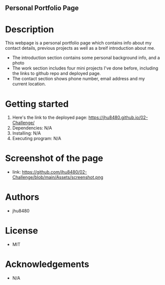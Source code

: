 ## Personal Portfolio Page

# Description

This webpage is a personal portfolio page which contains info about my contact details, previous projects as well as a breif introduction about me.

- The introduction section contains some personal background info, and a photo
- The work section includes four mini projects I've done before, including the links to github repo and deployed page.
- The contact section shows phone number, email address and my current location.

# Getting started

1. Here's the link to the deployed page:
   https://jhu8480.github.io/02-Challenge/
2. Dependencies: N/A
3. Installing: N/A
4. Executing program: N/A

# Screenshot of the page

- link: https://github.com/jhu8480/02-Challenge/blob/main/Assets/screenshot.png

# Authors

- jhu8480

# License

- MIT

# Acknowledgements

- N/A
